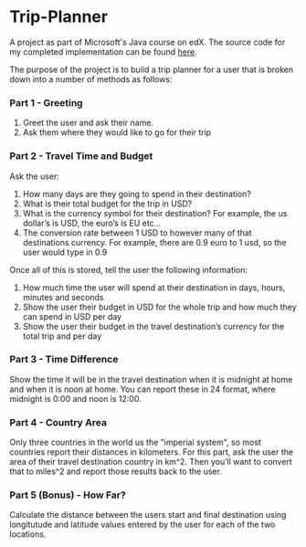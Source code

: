 # Trip-Planner

A project as part of Microsoft's Java course on edX. The source code for my completed implementation can be found [here](https://github.com/robertyoung2/Trip-Planner/blob/master/src/TripPlanner.java).

The purpose of the project is to build a trip planner for a user that is broken down into a number of methods as follows:

### Part 1 - Greeting
1. Greet the user and ask their name. 
2. Ask them where they would like to go for their trip

### Part 2 - Travel Time and Budget
Ask the user:
1. How many days are they going to spend in their destination?
2. What is their total budget for the trip in USD?
3. What is the currency symbol for their destination? For example, the us dollar’s is USD, the euro’s is EU etc…
4. The conversion rate between 1 USD to however many of that destinations currency. For example, there are 0.9 euro to 1 usd, so the user would type in 0.9

Once all of this is stored, tell the user the following information:

1. How much time the user will spend at their destination in days, hours, minutes and seconds
2. Show the user their budget in USD for the whole trip and how much they can spend in USD per day
3. Show the user their budget in the travel destination’s currency for the total trip and per day

### Part 3 - Time Difference

Show the time it will be in the travel destination when it is midnight at home and when it is noon at home. You can report these in 24 format, where midnight is 0:00 and noon is 12:00.

### Part 4 - Country Area

Only three countries in the world us the "imperial system", so most countries report their distances in kilometers. For this part, ask the user the area of their travel destination country in km^2. Then you’ll want to convert that to miles^2 and report those results back to the user.

### Part 5 (Bonus) - How Far?

Calculate the distance between the users start and final destination using longitutude and latitude values entered by the user for each of the two locations.
